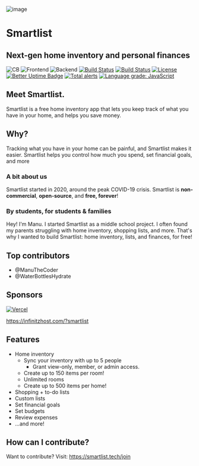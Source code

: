 ![image](https://user-images.githubusercontent.com/77016441/183128164-b2af0830-dfaf-4c19-8cd8-f964584e41c3.png)

# Smartlist
## Next-gen home inventory and personal finances

![CB](https://img.shields.io/badge/Contributors-20-yellow?style=flat)
![Frontend](https://img.shields.io/static/v1?label=Frontend&message=HTML,%20CSS,%20JS&color=%3CCOLOR%3E&style=flat)
![Backend](https://img.shields.io/static/v1?label=Backend&message=PHP,%20SQL&color=red&style=flat)
[![Build Status](https://img.shields.io/github/forks/Smartlist-app/Smartlist.svg?style=flat)](https://github.com/ManuTheCoder/Smartlist-desktop)
[![Build Status](https://img.shields.io/github/stars/Smartlist-app/Smartlist.svg?style=flat)](https://github.com/ManuTheCoder/Smartlist-desktop)
[![License](https://img.shields.io/github/license/Smartlist-app/Smartlist.svg?style=flat)](https://github.com/ManuTheCoder/Smartlist-desktop)
[![Better Uptime Badge](https://betteruptime.com/status-badges/v1/monitor/77o4.svg)](https://betteruptime.com/?utm_source=status_badge)
[![Total alerts](https://img.shields.io/lgtm/alerts/g/Smartlist-App/Smartlist.svg?logo=lgtm&logoWidth=18)](https://lgtm.com/projects/g/Smartlist-App/Smartlist/alerts/)
[![Language grade: JavaScript](https://img.shields.io/lgtm/grade/javascript/g/Smartlist-App/Smartlist.svg?logo=lgtm&logoWidth=18)](https://lgtm.com/projects/g/Smartlist-App/Smartlist/context:javascript)

## Meet Smartlist.
Smartlist is a free home inventory app that lets you keep track of what you have in your home, and helps you save money.

## Why?
Tracking what you have in your home can be painful, and Smartlist makes it easier. Smartlist helps you control how much you spend, set financial goals, and more

### A bit about us
Smartlist started in 2020, around the peak COVID-19 crisis. Smartlist is **non-commercial**, **open-source**, and **free, forever**!

### By students, for students & families
Hey! I'm Manu. I started Smartlist as a middle school project. I often found my parents struggling with home inventory, shopping lists, and more. That's why I wanted to build Smartlist: home inventory, lists, and finances, for free!

## Top contributors
- @ManuTheCoder
- @WaterBottlesHydrate

## Sponsors
[![Vercel](https://user-images.githubusercontent.com/77016441/183126898-2412e41b-40fe-4981-bf9f-5e8349f77d4e.png)](https://vercel.com/?utm_source=smartlist&utm_campaign=oss)

https://infinitzhost.com/?smartlist

## Features

* Home inventory
  * Sync your inventory with up to 5 people
    * Grant view-only, member, or admin access.
  * Create up to 150 items per room!
  * Unlimited rooms
  * Create up to 500 items per home!
* Shopping + to-do lists
* Custom lists
* Set financial goals
* Set budgets
* Review expenses
* ...and more!

## How can I contribute?

Want to contribute?
Visit: https://smartlist.tech/join
